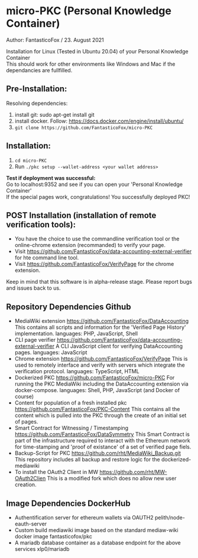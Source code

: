 # micro-PKC (Personal Knowledge Container)
Author: FantasticoFox / 23. August 2021

Installation for Linux (Tested in Ubuntu 20.04) of your Personal Knowledge Container\
This should work for other environments like Windows and Mac if the dependancies are fullfilled.

## Pre-Installation:

Resolving dependencies:
1. install git: sudo apt-get install git
2. install docker. Follow: https://docs.docker.com/engine/install/ubuntu/
3. `git clone https://github.com/FantasticoFox/micro-PKC`

## Installation:
1. `cd micro-PKC`
2. Run `./pkc setup --wallet-address <your wallet address>`

**Test if deployment was successful:**\
Go to localhost:9352 and see if you can open your 'Personal Knowledge Container'\
If the special pages work, congratulations! You successfully deployed PKC!

## POST Installation (installation of remote verification tools):
* You have the choice to use the commandline verification tool or the online-chrome extension (recommanded) to verify your page.
* Visit https://github.com/FantasticoFox/data-accounting-external-verifier for hte command line tool.
* Visit https://github.com/FantasticoFox/VerifyPage for the chrome extension.

Keep in mind that this software is in alpha-release stage. Please report bugs and issues back to us.

## Repository Dependencies Github ##
- MediaWiki extension https://github.com/FantasticoFox/DataAccounting
  This contains all scripts and information for the 'Verified Page History' implementation.
  languages: PHP, JavaScript, Shell
- CLI page verifier https://github.com/FantasticoFox/data-accounting-external-verifier
  A CLI JavaScript client for verifying DataAccounting pages.
  languages: JavaScript
- Chrome extension https://github.com/FantasticoFox/VerifyPage
  This is used to remotely interface and verify with servers which integrate the verification protocol.
  languages: TypeScript, HTML
- Dockerized PKC https://github.com/FantasticoFox/micro-PKC
  For running the PKC MediaWiki including the DataAccounting extension via docker-compose.
  languages: Shell, PHP, JavaScript (and Docker of course)
- Content for population of a fresh installed pkc https://github.com/FantasticoFox/PKC-Content
  This contains all the content which is pulled into the PKC through the create of an initial set of pages.
- Smart Contract for Witnessing / Timestamping https://github.com/FantasticoFox/DataSymmetry
  This Smart Contract is part of the infrastructure required to interact with the Ethereum network for time-stamping 
  and 'proof of existance' of a set of verified page fiels.  
- Backup-Script for PKC https://github.com/rht/MediaWiki_Backup.git 
  This repository includes all backup and restore logic for the dockerized-mediawiki
- To install the OAuth2 Client in MW https://github.com/rht/MW-OAuth2Clien
  This is a modified fork which does no allow new user creation.
  
## Image Dependencies DockerHub ##
- Authentification server for ethereum wallets via OAUTH2 pelith/node-eauth-server
- Custom build mediawiki image based on the standard mediaw-wiki docker image fantasticofox/pkc
- A mariadb database container as a database endpoint for the above services xlp0/mariadb
